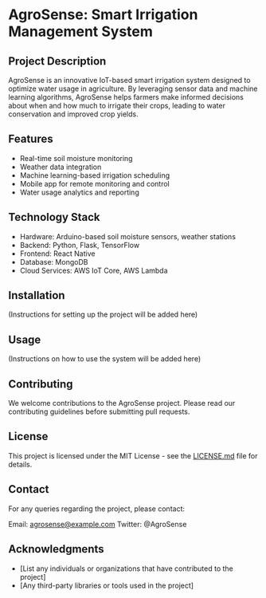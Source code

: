# AgroSense: Smart Irrigation Management System

## Project Description

AgroSense is an innovative IoT-based smart irrigation system designed to optimize water usage in agriculture. By leveraging sensor data and machine learning algorithms, AgroSense helps farmers make informed decisions about when and how much to irrigate their crops, leading to water conservation and improved crop yields.

## Features

- Real-time soil moisture monitoring
- Weather data integration
- Machine learning-based irrigation scheduling
- Mobile app for remote monitoring and control
- Water usage analytics and reporting

## Technology Stack

- Hardware: Arduino-based soil moisture sensors, weather stations
- Backend: Python, Flask, TensorFlow
- Frontend: React Native
- Database: MongoDB
- Cloud Services: AWS IoT Core, AWS Lambda

## Installation

(Instructions for setting up the project will be added here)

## Usage

(Instructions on how to use the system will be added here)

## Contributing

We welcome contributions to the AgroSense project. Please read our contributing guidelines before submitting pull requests.

## License

This project is licensed under the MIT License - see the [LICENSE.md](LICENSE.md) file for details.

## Contact

For any queries regarding the project, please contact:

Email: agrosense@example.com
Twitter: @AgroSense

## Acknowledgments

- [List any individuals or organizations that have contributed to the project]
- [Any third-party libraries or tools used in the project]

















































